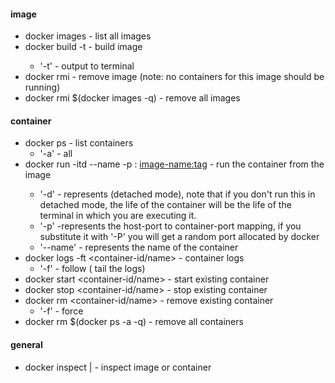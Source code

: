 #### image
- docker images - list all images
- docker build -t <image-name> <path-to-dockerfile> - build image
	- '-t' - output to terminal
- docker rmi <image-id> - remove image (note: no containers for this image should be running)
- docker rmi $(docker images -q) - remove all images
#### container
- docker ps - list containers
	- '-a' - all
- docker run -itd --name <container-name> -p <host-port>:<port-in-container> <image-name:tag> - run the container from the image
	- '-d' - represents (detached mode), note that if you don't run this in detached mode, the life of the container will be the life of the terminal in which you are executing it.
	- '-p' -represents the host-port to container-port mapping, if you substitute it with '-P' you will get a random port allocated by docker
	- '--name' - represents the name of the container
- docker logs -ft <container-id/name> - container logs
	- '-f' - follow ( tail the logs)
- docker start <container-id/name> - start existing container
- docker stop <container-id/name> - stop existing container
- docker rm <container-id/name> - remove existing container
	- '-f' - force
- docker rm $(docker ps -a -q) - remove all containers
#### general
- docker inspect <image-id> | <container-id> - inspect image or container
